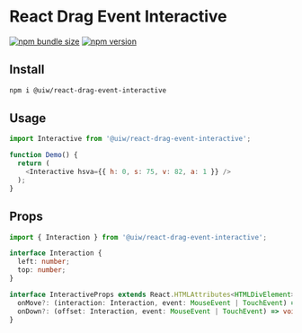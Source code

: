 React Drag Event Interactive
===

[![npm bundle size](https://img.shields.io/bundlephobia/minzip/@uiw/react-drag-event-interactive)](https://bundlephobia.com/package/@uiw/react-drag-event-interactive) [![npm version](https://img.shields.io/npm/v/@uiw/react-drag-event-interactive.svg)](https://www.npmjs.com/package/@uiw/react-drag-event-interactive)

## Install

```bash
npm i @uiw/react-drag-event-interactive
```

## Usage

```js
import Interactive from '@uiw/react-drag-event-interactive';

function Demo() {
  return (
    <Interactive hsva={{ h: 0, s: 75, v: 82, a: 1 }} />
  );
}
```

## Props

```ts
import { Interaction } from '@uiw/react-drag-event-interactive';

interface Interaction {
  left: number;
  top: number;
}

interface InteractiveProps extends React.HTMLAttributes<HTMLDivElement> {
  onMove?: (interaction: Interaction, event: MouseEvent | TouchEvent) => void;
  onDown?: (offset: Interaction, event: MouseEvent | TouchEvent) => void;
}
```